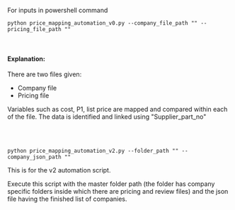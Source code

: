 For inputs in powershell command

```
python price_mapping_automation_v0.py --company_file_path "" --pricing_file_path ""

```
<br> 

#### Explanation:

There are two files given:
- Company file
- Pricing file 

 Variables such as cost, P1, list price are mapped and compared within each of the file.
 The data is identified and linked using "Supplier_part_no"

 
<br> 
  
<br> 

```
python price_mapping_automation_v2.py --folder_path "" --company_json_path ""

```

This is for the v2 automation script. 

Execute this script with the master folder path (the folder has company specific folders inside which there are pricing and review files) and the json file having the finished list of companies.